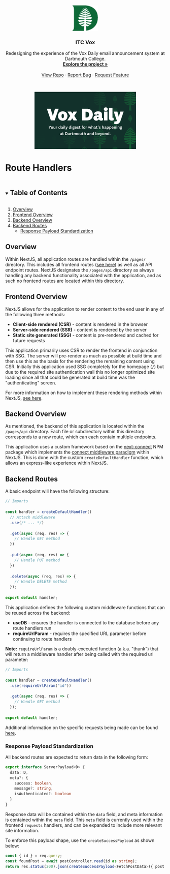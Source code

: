 <!-- PROJECT HEADER -->
<br />
<p align="center">
  <a href="https://github.com/dali-lab/itc-vox">
    <img src="../public/favicon.png" alt="Logo" width="80" height="80">
  </a>

  <h3 align="center">ITC Vox</h3>

  <p align="center">
    Redesigning the experience of the Vox Daily email announcement system at Dartmouth College.
    <br />
    <a href="https://github.com/dali-lab/itc-vox"><strong>Explore the project »</strong></a>
    <br />
    <br />
    <a href="https://github.com/dali-lab/itc-vox">View Repo</a>
    ·
    <a href="https://github.com/dali-lab/itc-vox/issues">Report Bug</a>
    ·
    <a href="https://github.com/dali-lab/itc-vox/issues">Request Feature</a>
  </p>

  <br />

  <p align="center">
    <a href="https://github.com/dali-lab/itc-vox">
      <img src="../public/banner.png" alt="Vox Daily Banner"  height="180">
    </a>
  </p>
</p>

# Route Handlers

<!-- TABLE OF CONTENTS -->

<details open="open">
  <summary><h2 style="display: inline-block">Table of Contents</h2></summary>
  <ol>
    <li><a href="#overview">Overview</a></li>
    <li><a href="#frontend-overview">Frontend Overview</a></li>
    <li><a href="#backend-overview">Backend Overview</a></li>
    <li>
      <a href="#backend-routes">Backend Routes</a>
      <ul>
        <li><a href="#response-payload-standardization">Response Payload Standardization</a></li>
      </ul>
    </li>
  </ol>
</details>

<!-- OVERVIEW -->

## Overview

Within NextJS, all application routes are handled within the `/pages/` directory. This includes all frontend routes ([see here](../README.md)) as well as all API endpoint routes. NextJS designates the `/pages/api` directory as always handling any backend functionality associated with the application, and as such no frontend routes are located within this directory.

## Frontend Overview

NextJS allows for the application to render content to the end user in any of the following three methods:

- **Client-side rendered (CSR)** - content is rendered in the browser
- **Server-side rendered (SSR)** - content is rendered by the server
- **Static site generated (SSG)** - content is pre-rendered and cached for future requests

This application primarily uses CSR to render the frontend in conjunction with SSG. The server will pre-render as much as possible at build time and then use this as the basis for the rendering the remaining content using CSR. Initially this application used SSG completely for the homepage (`/`) but due to the required site authentication wall this no longer optimized site loading since all that could be generated at build time was the "authenticating" screen.

For more information on how to implement these rendering methods within NextJS, [see here](https://nextjs.org/docs/basic-features/pages).

## Backend Overview

As mentioned, the backend of this application is located within the `/pages/api` directory. Each file or subdirectory within this directory corresponds to a new route, which can each contain multiple endpoints.

This application uses a custom framework based on the [next-connect](https://www.npmjs.com/package/next-connect) NPM package which implements the [connect middleware paradigm](https://github.com/senchalabs/connect) within NextJS. This is done with the custom `createDefaultHandler` function, which allows an express-like experience within NextJS.

## Backend Routes

A basic endpoint will have the following structure:

```typescript
// Imports

const handler = createDefaultHandler()
  // Attach middleware
  .use(/* ... */)

  .get(async (req, res) => {
    // Handle GET method
  })

  .put(async (req, res) => {
    // Handle PUT method
  })

  .delete(async (req, res) => {
    // Handle DELETE method
  });

export default handler;
```

This application defines the following custom middleware functions that can be reused across the backend:

- **useDB** - ensures the handler is connected to the database before any route handlers run
- **requireUrlParam** - requires the specified URL parameter before continuing to route handlers

**Note:** `requireUrlParam` is a doubly-executed function (a.k.a. "thunk") that will return a middleware handler after being called with the required url parameter:

```typescript
// Imports

const handler = createDefaultHandler()
  .use(requireUrlParam("id"))

  .get(async (req, res) => {
    // Handle GET method
  });

export default handler;
```

Additional information on the specific requests being made can be found [here](https://www.figma.com/file/Jl9VxFfWZWHOkE1L8o2DJ4/ITC-Vox-21W?node-id=244%3A150).

### Response Payload Standardization

All backend routes are expected to return data in the following form:

```typescript
export interface ServerPayload<D> {
  data: D,
  meta?: {
    success: boolean,
    message?: string,
    isAuthenticated?: boolean
  }
}
```

Response data will be contained within the `data` field, and meta information is contained within the `meta` field. This `meta` field is currently used within the frontend `requests` handlers, and can be expanded to include more relevant site information.

To enforce this payload shape, use the `createSuccessPayload` as shown below:

```typescript
const { id } = req.query;
const foundPost = await postController.read(id as string);
return res.status(200).json(createSuccessPayload<FetchPostData>({ post: foundPost }));
```
